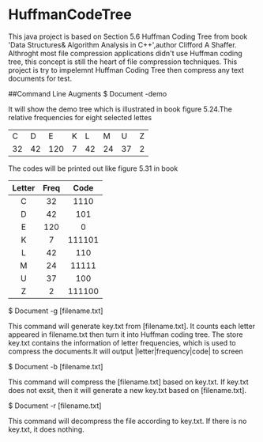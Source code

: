 # HuffmanCodeTree
This java project is based on Section 5.6 Huffman Coding Tree from book 'Data Structures& Algorithm Analysis in C++',author Clifford A Shaffer. Althroght most file compression applications didn't use Huffman coding tree, this concept is still the heart of file compression techniques. This project is try to impelemnt Huffman Coding Tree then compress any text documents for test.

##Command Line Augments
$ Document -demo
   
It will show the demo tree which is illustrated in book figure 5.24.The relative frequencies for eight selected lettes

| | | | | | | | | 
|---|---|---|---|---|---|---|---|
|C|D|E|K|L|M|U|Z|
|32|42|120|7|42|24|37|2|

The codes will be printed out like figure 5.31 in book

|Letter|Freq|Code|
|:---:|:---:|:---:|
|C|32|1110|
|D|42|101|
|E|120|0|
|K|7|111101|
|L|42|110|
|M|24|11111|
|U|37|100|
|Z|2|111100|

$ Document -g [filename.txt]

This command will generate key.txt from [filename.txt]. It counts each letter appeared in filename.txt then turn it into Huffman coding tree. The store key.txt contains the information of letter frequencies, which is used to compress the documents.It will output |letter|frequency|code| to screen

$ Document -b [filename.txt]

This command will compress the [filename.txt] based on key.txt. If key.txt does not exsit, then it will generate a new key.txt based on [filename.txt].

$ Document -r [filename.txt]

This command will decompress the file according to key.txt. If there is no key.txt, it does nothing.
   
